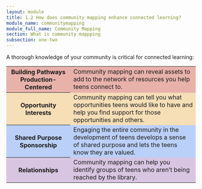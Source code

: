 ```yaml
---
layout: module
title: 1.2 How does community mapping enhance connected learning?
module_name: communitymapping
module_full_name: Community Mapping
section: What is community mappping
subsection: one-two
---
```


A thorough knowledge of your community is critical for connected learning:

<table>
<tr bgcolor="#E8B2AB"><th>Building Pathways Production-Centered</th><td>Community mapping can reveal assets to add to the network of resources you help teens connect to.</td></tr>
<tr bgcolor="#F6DEB7"><th>Opportunity Interests</th><td>Community mapping can tell you what opportunities teens would like to have and help you find support for those opportunities and others. </td></tr>
<tr bgcolor="#BBD0F8"><th>Shared Purpose Sponsorship</th><td>Engaging the entire community in the development of teens develops a sense of shared purpose and lets the teens know they are valued. </td></tr>
<tr bgcolor="#D8C5E1"><th>Relationships</th><td>Community mapping can help you identify groups of teens who aren’t being reached by the library. </td></tr>
</table>
